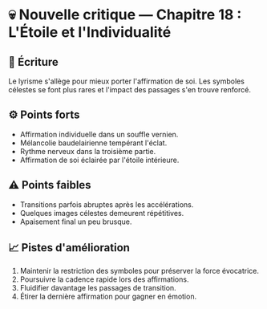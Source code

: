 # 💀 Nouvelle critique — Chapitre 18 : L'Étoile et l'Individualité

## 🧠 Écriture
Le lyrisme s'allège pour mieux porter l'affirmation de soi. Les symboles célestes se font plus rares et l'impact des passages s'en trouve renforcé.

## ⚙️ Points forts
- Affirmation individuelle dans un souffle vernien.
- Mélancolie baudelairienne tempérant l'éclat.
- Rythme nerveux dans la troisième partie.
- Affirmation de soi éclairée par l'étoile intérieure.

## ⚠️ Points faibles
- Transitions parfois abruptes après les accélérations.
- Quelques images célestes demeurent répétitives.
- Apaisement final un peu brusque.

## 📈 Pistes d'amélioration
1. Maintenir la restriction des symboles pour préserver la force évocatrice.
2. Poursuivre la cadence rapide lors des affirmations.
3. Fluidifier davantage les passages de transition.
4. Étirer la dernière affirmation pour gagner en émotion.
